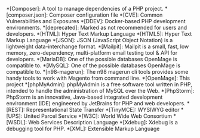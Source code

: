 *[Composer]: A tool to manage dependencies of a PHP project.
*[composer.json]: Composer configuration file
*[CVE]: Common Vulnerabilities and Exposures
*[DDEV]: Docker-based PHP development environments.
*[deprecated]: Marked as not recommended for users and developers.
*[HTML]: Hyper Text Markup Language
*[HTML5]: Hyper Text Markup Language
*[JSON]: JSON (JavaScript Object Notation) is a lightweight data-interchange format.
*[Mailpit]: Mailpit is a small, fast, low memory, zero-dependency, multi-platform email testing tool & API for developers.
*[MariaDB]: One of the possible databases OpenMage is compatible to.
*[MySQL]: One of the possible databases OpenMage is compatible to.
*[n98-magerun]: The n98 magerun cli tools provides some handy tools to work with Magento from command line.
*[OpenMage]: This project
*[phpMyAdmin]: phpMyAdmin is a free software tool written in PHP, intended to handle the administration of MySQL over the Web.
*[PhpStorm]: PhpStorm is an innovative, Java-based integrated development environment (IDE) engineered by JetBrains for PHP and web developers.
*[REST]: Representational State Transfer
*[TinyMCE]: WYSIWYG editor
*[UPS]: United Parcel Service
*[W3C]: World Wide Web Consortium
*[WSDL]: Web Services Description Language
*[Xdebug]: Xdebug is a debugging tool for PHP.
*[XML]: Extensible Markup Language
